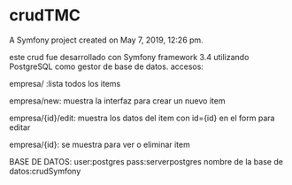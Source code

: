 crudTMC
=======

A Symfony project created on May 7, 2019, 12:26 pm.

este crud fue desarrollado con Symfony framework 3.4 utilizando PostgreSQL  como 
gestor de base de datos.
accesos:

empresa/  :lista todos los items

empresa/new: muestra la interfaz para crear un nuevo item

empresa/{id}/edit: muestra los datos del item con id={id} en el form para editar

empresa/{id}: se muestra para ver o eliminar  item

BASE DE DATOS:
user:postgres
pass:serverpostgres
nombre de la base de datos:crudSymfony

